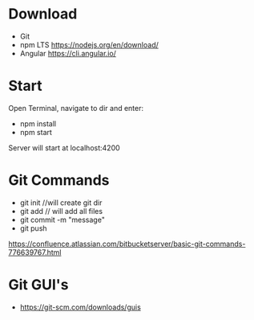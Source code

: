 # Download

- Git 
- npm LTS https://nodejs.org/en/download/
- Angular https://cli.angular.io/


# Start
Open Terminal, navigate to dir and enter:

- npm install
- npm start

Server will start at localhost:4200


# Git Commands

- git init //will create git dir
- git add <filename> // will add all files
- git commit -m "message" 
- git push <path>

 https://confluence.atlassian.com/bitbucketserver/basic-git-commands-776639767.html

# Git GUI's

- https://git-scm.com/downloads/guis


